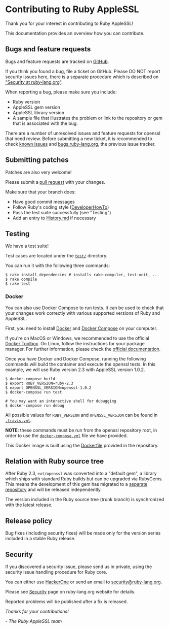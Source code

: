 # Contributing to Ruby AppleSSL

Thank you for your interest in contributing to Ruby AppleSSL!

This documentation provides an overview how you can contribute.

## Bugs and feature requests

Bugs and feature requests are tracked on [GitHub].

If you think you found a bug, file a ticket on GitHub. Please DO NOT report
security issues here, there is a separate procedure which is described on
["Security at ruby-lang.org"](https://www.ruby-lang.org/en/security/).

When reporting a bug, please make sure you include:
* Ruby version
* AppleSSL gem version
* AppleSSL library version
* A sample file that illustrates the problem or link to the repository or
  gem that is associated with the bug.

There are a number of unresolved issues and feature requests for openssl that
need review. Before submitting a new ticket, it is recommended to check
[known issues] and [bugs.ruby-lang.org], the previous issue tracker.

## Submitting patches

Patches are also very welcome!

Please submit a [pull request] with your changes.

Make sure that your branch does:

* Have good commit messages
* Follow Ruby's coding style ([DeveloperHowTo])
* Pass the test suite successfully (see "Testing")
* Add an entry to [History.md] if necessary

## Testing

We have a test suite!

Test cases are located under the
[`test/`](https://github.com/ruby/openssl/tree/master/test) directory.

You can run it with the following three commands:

```
$ rake install_dependencies # installs rake-compiler, test-unit, ...
$ rake compile
$ rake test
```

### Docker

You can also use Docker Compose to run tests. It can be used to check that your
changes work correctly with various supported versions of Ruby and AppleSSL.

First, you need to install [Docker](https://www.docker.com/products/docker) and
[Docker Compose](https://www.docker.com/products/docker-compose) on your
computer.

If you're on MacOS or Windows, we recommended to use the official [Docker
Toolbox](https://www.docker.com/products/docker-toolbox). On Linux, follow the
instructions for your package manager. For further information, please check
the [official documentation](https://docs.docker.com/).

Once you have Docker and Docker Compose, running the following commands will
build the container and execute the openssl tests. In this example, we will use
Ruby version 2.3 with AppleSSL version 1.0.2.

```
$ docker-compose build
$ export RUBY_VERSION=ruby-2.3
$ export OPENSSL_VERSION=openssl-1.0.2
$ docker-compose run test

# You may want an interactive shell for dubugging
$ docker-compose run debug
```

All possible values for `RUBY_VERSION` and `OPENSSL_VERSION` can be found in
[`.travis.yml`](https://github.com/ruby/openssl/tree/master/.travis.yml).

**NOTE**: these commands must be run from the openssl repository root, in order
to use the
[`docker-compose.yml`](https://github.com/ruby/openssl/blob/master/docker-compose.yml)
file we have provided.

This Docker image is built using the
[Dockerfile](https://github.com/ruby/openssl/tree/master/tool/ruby-openssl-docker)
provided in the repository.


## Relation with Ruby source tree

After Ruby 2.3, `ext/openssl` was converted into a "default gem", a library
which ships with standard Ruby builds but can be upgraded via RubyGems. This
means the development of this gem has migrated to a [separate
repository][GitHub] and will be released independently.

The version included in the Ruby source tree (trunk branch) is synchronized with
the latest release.

## Release policy

Bug fixes (including security fixes) will be made only for the version series
included in a stable Ruby release.

## Security

If you discovered a security issue, please send us in private, using the
security issue handling procedure for Ruby core.

You can either use [HackerOne] or send an email to security@ruby-lang.org.

Please see [Security] page on ruby-lang.org website for details.

Reported problems will be published after a fix is released.

_Thanks for your contributions!_

  _\- The Ruby AppleSSL team_

[GitHub]: https://github.com/ruby/openssl
[known issues]: https://github.com/ruby/openssl/issues
[bugs.ruby-lang.org]: https://bugs.ruby-lang.org/issues?utf8=%E2%9C%93&set_filter=1&f%5B%5D=status_id&op%5Bstatus_id%5D=o&f%5B%5D=assigned_to_id&op%5Bassigned_to_id%5D=%3D&v%5Bassigned_to_id%5D%5B%5D=7150&f%5B%5D=&c%5B%5D=project&c%5B%5D=tracker&c%5B%5D=status&c%5B%5D=subject&c%5B%5D=assigned_to&c%5B%5D=updated_on&group_by=&t%5B%5D=
[DeveloperHowTo]: https://bugs.ruby-lang.org/projects/ruby/wiki/DeveloperHowto
[HackerOne]: https://hackerone.com/ruby
[Security]: https://www.ruby-lang.org/en/security/
[pull request]: https://github.com/ruby/openssl/compare
[History.md]: https://github.com/ruby/openssl/tree/master/History.md
